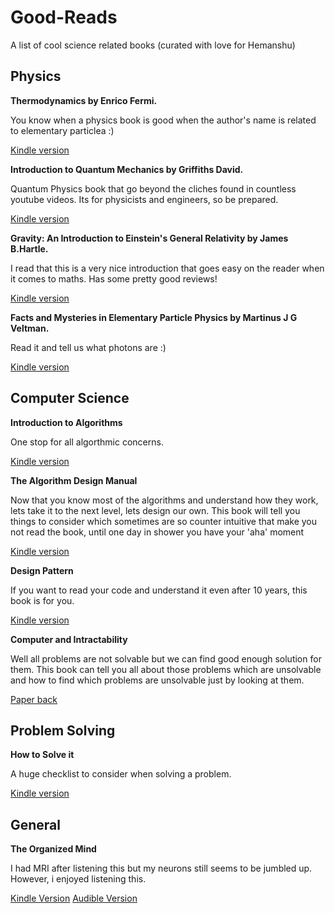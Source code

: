 # Good-Reads
A list of cool science related books (curated with love for Hemanshu)

## Physics

**Thermodynamics by Enrico Fermi.**

You know when a physics book is good when the author's name is related to elementary particlea :)

[Kindle version](https://www.amazon.com/Thermodynamics-Dover-Books-Physics-Enrico-ebook/dp/B008TVLP6K/ref=sr_1_1_twi_kin_2?ie=UTF8&qid=1543513830&sr=8-1&keywords=enrico+fermi+thermodynamics])


**Introduction to Quantum Mechanics by Griffiths David.**

Quantum Physics book that go beyond the cliches found in countless youtube videos. Its for physicists and engineers, so be prepared. 

[Kindle version](https://www.amazon.com/Introduction-Quantum-Mechanics-Pearson-International-ebook/dp/B07CKF891S/ref=sr_1_3_twi_kin_2?ie=UTF8&qid=1543513973&sr=8-3&keywords=Introduction+to+Quantum+Mechanics#customerReviews)

**Gravity: An Introduction to Einstein's General Relativity by James B.Hartle.**

I read that this is a very nice introduction that goes easy on the reader when it comes to maths. Has some pretty good reviews!

[Kindle version](https://www.amazon.com/Gravity-Introduction-Einsteins-Relativity-B-Hartle-ebook/dp/B07B9NSYGG/ref=sr_1_5_twi_kin_2?ie=UTF8&qid=1543514050&sr=8-5&keywords=Gravity%3A+An+Introduction+To+General+Relativity)


**Facts and Mysteries in Elementary Particle Physics by Martinus J G Veltman.**

Read it and tell us what photons are :)

[Kindle version](https://www.amazon.com/Facts-Mysteries-Elementary-Particle-Physics-ebook/dp/B004S06TTE/ref=sr_1_3_twi_kin_2?ie=UTF8&qid=1543514113&sr=8-3&keywords=Facts+and+Mysteries+in+Elementary+particle+physics)

## Computer Science

**Introduction to Algorithms**

One stop for all algorthmic concerns.

[Kindle version](https://www.amazon.co.uk/Introduction-Algorithms-Press-Thomas-Cormen-ebook/dp/B007CNRCAO/ref=tmm_kin_swatch_0?_encoding=UTF8&qid=1544178626&sr=8-1)

**The Algorithm Design Manual**

Now that you know most of the algorithms and understand how they work, lets take it to the next level, lets design our own. This book will tell you things to consider which sometimes are so counter intuitive that make you not read the book, until one day in shower you have your 'aha' moment

[Kindle version](https://www.amazon.co.uk/Algorithm-Design-Manual-Steven-Skiena-ebook/dp/B00B8139Z8/ref=tmm_kin_swatch_0?_encoding=UTF8&qid=1544178690&sr=8-1)

**Design Pattern**

If you want to read your code and understand it even after 10 years, this book is for you.

[Kindle version](https://www.amazon.co.uk/Design-Patterns-Object-Oriented-Addison-Wesley-Professional-ebook/dp/B000SEIBB8/ref=tmm_kin_swatch_0?_encoding=UTF8&qid=1544178910&sr=8-1)

**Computer and Intractability**

Well all problems are not solvable but we can find good enough solution for them. This book can tell you all about those problems which are unsolvable and how to find which problems are unsolvable just by looking at them.

[Paper back](https://www.amazon.co.uk/dp/0716710455/?coliid=ICZSHKQRLBD19&colid=2V0KMNNK9PIA4&psc=0&ref_=lv_ov_lig_dp_it)

## Problem Solving

**How to Solve it**

A huge checklist to consider when solving a problem.

[Kindle version](https://www.amazon.co.uk/How-Solve-Aspect-Mathematical-Method-ebook/dp/B0073X0IOA/ref=tmm_kin_swatch_0?_encoding=UTF8&qid=1544179245&sr=8-2)

## General

**The Organized Mind**

I had MRI after listening this but my neurons still seems to be jumbled up. However, i enjoyed listening this.

[Kindle Version](https://www.amazon.co.uk/dp/B00M8PUC8K/ref=dp-kindle-redirect?_encoding=UTF8&btkr=1)
[Audible Version](https://www.audible.co.uk/pd/The-Organized-Mind-Audiobook/B00WIPXGEM?source_code=M2M14DFT1BkSH082015011R&ds_rl=1235779)
